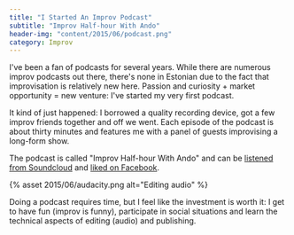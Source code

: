 ```yaml
---
title: "I Started An Improv Podcast"
subtitle: "Improv Half-hour With Ando"
header-img: "content/2015/06/podcast.png"
category: Improv
---
```


I've been a fan of podcasts for several years. While there are numerous improv podcasts out there, there's none in Estonian due to the fact that improvisation is relatively new here. Passion and curiosity + market opportunity = new venture: I've started my very first podcast.

It kind of just happened: I borrowed a quality recording device, got a few improv friends together and off we went. Each episode of the podcast is about thirty minutes and features me with a panel of guests improvising a long-form show.

The podcast is called "Improv Half-hour With Ando" and can be [listened from Soundcloud](https://soundcloud.com/ando-david/sets/impropooltund-andoga) and [liked on Facebook](https://www.facebook.com/impropooltund).

{% asset 2015/06/audacity.png alt="Editing audio" %}

Doing a podcast requires time, but I feel like the investment is worth it: I get to have fun (improv is funny), participate in social situations and learn the technical aspects of editing (audio) and publishing.